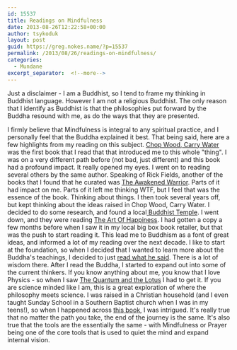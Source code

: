 ```yaml
---
id: 15537
title: Readings on Mindfulness
date: 2013-08-26T12:22:58+00:00
author: tsykoduk
layout: post
guid: https://greg.nokes.name/?p=15537
permalink: /2013/08/26/readings-on-mindfulness/
categories:
  - Mundane
excerpt_separator:  <!--more-->
---
```

Just a disclaimer - I am a Buddhist, so I tend to frame my thinking in Buddhist language. However I am not a religious Buddhist. The only reason that I identify as Buddhist is that the philosophies put forward by the Buddha resound with me, as do the ways that they are presented.

<!--more-->


I firmly believe that Mindfulness is integral to any spiritual practice, and I personally feel that the Buddha explained it best.
That being said, here are a few highlights from my reading on this subject.
<a href="http://www.amazon.com/Chop-Wood-Carry-Water-Fulfillment/dp/0874772095/ref=sr_1_1?ie=UTF8&amp;qid=1377531250&amp;sr=8-1&amp;keywords=carry+water+chop+wood">Chop Wood, Carry Water</a> was the first book that I read that that introduced me to this whole "thing". I was on a very different path before (not bad, just different) and this book had a profound impact. It really opened my eyes. I went on to reading several others by the same author.
Speaking of Rick Fields, another of the books that I found that he curated was <a href="http://www.amazon.com/The-Awakened-Warrior-Compassion-Consciousness/dp/0874777755">The Awakened Warrior</a>. Parts of it had impact on me. Parts of it left me thinking WTF, but I feel that was the essence of the book. Thinking about things.
I then took several years off, but kept thinking about the ideas raised in Chop Wood, Carry Water. I decided to do some research, and found a local<a href="http://www.spokanebuddhisttemple.org"> Buddhist Temple</a>. I went down, and they were reading <a href="http://www.amazon.com/The-Happiness-10th-Anniversary-Edition/dp/1594488894">The Art Of Happiness</a>. I had gotten a copy a few months before when I saw it in my local big box book retailer, but that was the push to start reading it. This lead me to Buddhism as a font of great ideas, and informed a lot of my reading over the next decade.
I like to start at the foundation, so when I decided that I wanted to learn more about the Buddha's teachings, I decided to just <a href="http://www.amazon.com/Buddhas-Words-Anthology-Discourses-Teachings/dp/0861714911">read what he said</a>. There is a lot of wisdom there.
After I read the Buddha, I started to expand out into some of the current thinkers. If you know anything about me, you know that I love Physics - so when I saw <a href="http://www.amazon.com/The-Quantum-Lotus-Frontiers-Buddhism/dp/1400080797">The Quantum and the Lotus</a> I had to get it. If you are science minded like I am, this is a great exploration of where the philosophy meets science.
I was raised in a Christian household (and I even taught Sunday School in a Southern Baptist church when I was in my teens!), so when I happened across <a href="http://www.amazon.com/Going-Home-Jesus-Buddha-Brothers/dp/1573228303/ref=sr_1_2?ie=UTF8&amp;qid=1377531210&amp;sr=8-2&amp;keywords=jesus+and+the+buddha">this book</a>, I was intrigued. It's really true that no matter the path you take, the end of the journey is the same. It's also true that the tools are the essentially the same - with Mindfulness or Prayer being one of the core tools that is used to quiet the mind and expand internal vision.